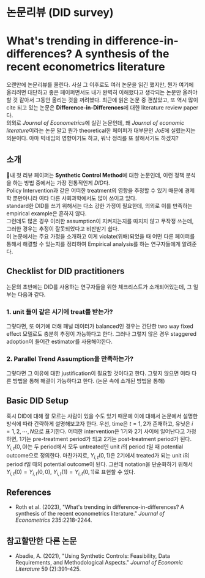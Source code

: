 # 논문리뷰 (DID survey)
# What's trending in difference-in-differences? A synthesis of the recent econometrics literature

오랜만에 논문리뷰를 올린다. 사실 그 이후로도 여러 논문을 읽긴 했지만, 뭔가 여기에 올리려면 대단하고 좋은 페이퍼면서도 내가 완벽히 이해했다고 생각되는 논문만 올려야할 것 같아서 그동안 올리는 것을 꺼려했다.
최근에 읽은 논문 중 괜찮았고, 또 역시 많이 cite 되고 있는 논문은 **Difference-in-Differences**에 대한 literature review paper다.  
의외로 *Journal of Econometrics*에 실린 논문인데, 왜 *Journal of economic literature*이라는 논문 말고 뭔가 theoretical한 페이퍼가 대부분인 *JoE*에 실렸는지는 의문이다. 아마 빅네임의 영향이기도 하고, 워낙 정리를 또 잘해서기도 하겠지?
  
## 소개
내 첫 리뷰 페이퍼는 **Synthetic Control Method**에 대한 논문인데, 이런 정책 분석을 하는 방법 중에서는 가장 전통적인게 *DID*다.  
Policy Intervention과 같은 어떠한 treatment의 영향을 추정할 수 있기 때문에 경제학 뿐만아니라 여타 다른 사회과학에서도 많이 쓰이고 있다.  
standard한 DID를 쓰기 위해서는 다소 강한 가정이 필요한데, 의외로 이를 만족하는 empirical example은 흔하지 않다.  
그런데도 많은 경우 이러한 assumption이 지켜지는지를 따지지 않고 무작정 쓰는데, 그러한 경우는 추정이 잘못되었다고 비판받기 쉽다.  
이 논문에서는 주요 가정을 소개하고 이게 violate(위배)되었을 때 어떤 다른 페이퍼를 통해서 해결할 수 있는지를 정리하여 Empirical analysis를 하는 연구자들에게 알려준다.
  
## Checklist for DID practitioners
논문의 초반에는 DID를 사용하는 연구자들을 위한 체크리스트가 소개되어있는데, 그 일부는 다음과 같다.

### 1. unit 들이 같은 시기에 treat를 받는가?
그렇다면, 또 여기에 더해 패널 데이터가 balanced인 경우는 간단한 two way fixed effect 모델로도 충분히 추정이 가능하다고 한다. 그러나 그렇지 않은 경우 staggered adoption이 들어간 estimator를 사용해야한다.

### 2. Parallel Trend Assumption을 만족하는가?
그렇다면 그 이유에 대한 justification이 필요할 것이다고 한다. 그렇지 않으면 여타 다른 방법을 통해 해결이 가능하다고 한다. (논문 속에 소개된 방법을 통해)

## Basic DID Setup
혹시 DID에 대해 잘 모르는 사람이 있을 수도 있기 때문에 이에 대해서 논문에서 설명한 방식에 따라 간략하게 설명해보고자 한다. 우선, time은 $t= 1,2$가 존재하고, 유닛은 $i = 1, 2, \cdots, N$으로 표기한다. 어떠한 intervention은 1기와 2기 사이에 일어난다고 가정하면, 1기는 pre-treatment period가 되고 2기는 post-treatment period가 된다.\
$Y_{i,t}(0,0)$는 두 period에서 모두 untreated인 unit $i$의 period $t$일 때 potential outcome으로 정의한다. 마찬가지로, $Y_{i,t}(0,1)$은 2기에서 treated가 되는 unit $i$의 period $t$일 때의 potential outcome이 된다. 그런데 notation을 단순화하기 위해서 $Y_{i,t}(0) = Y_{i,t}(0,0)$, $Y_{i,t}(1) = Y_{i,t}(0,1)$로 표현할 수 있다.

## References  
- Roth et al. (2023), "What's trending in difference-in-differences? A synthesis of the recent econometrics literature." *Journal of Econometrics* 235:2218-2244.
## 참고할만한 다른 논문
- Abadie, A. (2021), "Using Synthetic Controls: Feasibility, Data Requirements, and Methodological Aspects." *Journal of Economic Literature* 59 (2):391–425.
